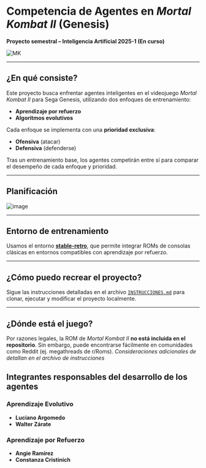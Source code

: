 # Competencia de Agentes en *Mortal Kombat II* (Genesis)  
**Proyecto semestral – Inteligencia Artificial 2025-1 (En curso)**

![MK](https://github.com/user-attachments/assets/b372c285-620d-4983-9221-7eb7114292de)

---

## ¿En qué consiste?

Este proyecto busca enfrentar agentes inteligentes en el videojuego *Mortal Kombat II* para Sega Genesis, utilizando dos enfoques de entrenamiento:

- **Aprendizaje por refuerzo**
- **Algoritmos evolutivos**

Cada enfoque se implementa con una **prioridad exclusiva**:
- **Ofensiva** (atacar)
- **Defensiva** (defenderse)

Tras un entrenamiento base, los agentes competirán entre sí para comparar el desempeño de cada enfoque y prioridad.

---

## Planificación

![image](https://github.com/user-attachments/assets/82ef2177-50bc-4693-a920-723cb5e4512d)

---

## Entorno de entrenamiento

Usamos el entorno [**stable-retro**](https://github.com/Farama-Foundation/stable-retro), que permite integrar ROMs de consolas clásicas en entornos compatibles con aprendizaje por refuerzo.

---

## ¿Cómo puedo recrear el proyecto?

Sigue las instrucciones detalladas en el archivo [`INSTRUCCIONES.md`](./INSTRUCCIONES.md) para clonar, ejecutar y modificar el proyecto localmente.

---

## ¿Dónde está el juego?

Por razones legales, la ROM de *Mortal Kombat II* **no está incluida en el repositorio**. Sin embargo, puede encontrarse fácilmente en comunidades como Reddit (ej. megathreads de r/Roms). *Consideraciones adicionales de detallan en el archivo de instrucciones*

##  Integrantes responsables del desarrollo de los agentes

###  Aprendizaje Evolutivo
- **Luciano Argomedo**  
- **Walter Zárate**

###  Aprendizaje por Refuerzo
- **Angie Ramírez**  
- **Constanza Cristinich**

